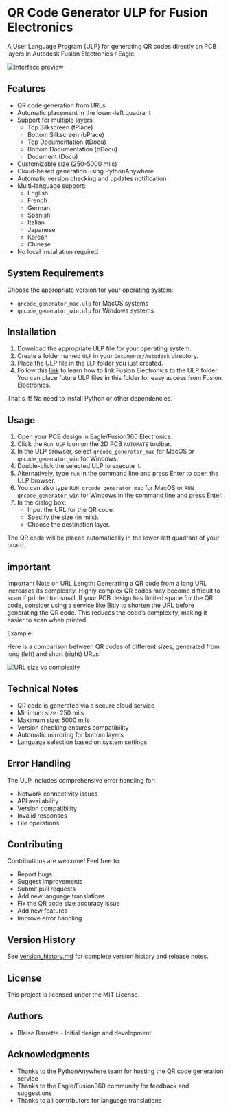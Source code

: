 # QR Code Generator ULP for Fusion Electronics

A User Language Program (ULP) for generating QR codes directly on PCB layers in Autodesk Fusion Electronics / Eagle.

![Interface preview](<https://github.com/blaisebarrette/QRCode-ULP-for-Fusion-electronics/blob/main/Media/Interface%20preview.jpg>)

## Features

- QR code generation from URLs
- Automatic placement in the lower-left quadrant
- Support for multiple layers:
  - Top Silkscreen (tPlace)
  - Bottom Silkscreen (bPlace)
  - Top Documentation (tDocu)
  - Bottom Documentation (bDocu)
  - Document (Docu)
- Customizable size (250-5000 mils)
- Cloud-based generation using PythonAnywhere
- Automatic version checking and updates notification
- Multi-language support:
  - English
  - French
  - German
  - Spanish
  - Italian
  - Japanese
  - Korean
  - Chinese
- No local installation required

## System Requirements

Choose the appropriate version for your operating system:
- `qrcode_generator_mac.ulp` for MacOS systems
- `qrcode_generator_win.ulp` for Windows systems

## Installation

1. Download the appropriate ULP file for your operating system.
2. Create a folder named `ULP` in your `Documents/Autodesk` directory.
3. Place the ULP file in the `ULP` folder you just created.
4. Follow this <a href="https://www.autodesk.com/support/technical/article/caas/sfdcarticles/sfdcarticles/How-to-change-the-directory-path-for-ULPs-in-Fusion-360-Electronics.html" target="_blank">link</a> to learn how to link Fusion Electronics to the ULP folder. You can place future ULP files in this folder for easy access from Fusion Electronics.

That's it! No need to install Python or other dependencies.

## Usage

1. Open your PCB design in Eagle/Fusion360 Electronics.
2. Click the `Run ULP` icon on the 2D PCB `AUTOMATE` toolbar.
3. In the ULP browser, select `qrcode_generator_mac` for MacOS or `qrcode_generator_win` for Windows.
4. Double-click the selected ULP to execute it.
5. Alternatively, type `run` in the command line and press Enter to open the ULP browser.
6. You can also type `RUN qrcode_generator_mac` for MacOS or `RUN qrcode_generator_win` for Windows in the command line and press Enter.
7. In the dialog box:
   - Input the URL for the QR code.
   - Specify the size (in mils).
   - Choose the destination layer.

The QR code will be placed automatically in the lower-left quadrant of your board.

## important

Important Note on URL Length:
Generating a QR code from a long URL increases its complexity. Highly complex QR codes may become difficult to scan if printed too small. If your PCB design has limited space for the QR code, consider using a service like Bitly to shorten the URL before generating the QR code. This reduces the code’s complexity, making it easier to scan when printed.

Example:

Here is a comparison between QR codes of different sizes, generated from long (left) and short (right) URLs:

![URL size vs complexity](<https://github.com/blaisebarrette/QRCode-ULP-for-Fusion-electronics/blob/main/Media/URL_size_vs_complexity.png>)

## Technical Notes

- QR code is generated via a secure cloud service
- Minimum size: 250 mils
- Maximum size: 5000 mils
- Version checking ensures compatibility
- Automatic mirroring for bottom layers
- Language selection based on system settings

## Error Handling

The ULP includes comprehensive error handling for:
- Network connectivity issues
- API availability
- Version compatibility
- Invalid responses
- File operations

## Contributing

Contributions are welcome! Feel free to:
- Report bugs
- Suggest improvements
- Submit pull requests
- Add new language translations
- Fix the QR code size accuracy issue
- Add new features
- Improve error handling

## Version History

See [version_history.md](version_history.md) for complete version history and release notes.

## License

This project is licensed under the MIT License.

## Authors

- Blaise Barrette - Initial design and development

## Acknowledgments

- Thanks to the PythonAnywhere team for hosting the QR code generation service
- Thanks to the Eagle/Fusion360 community for feedback and suggestions
- Thanks to all contributors for language translations
